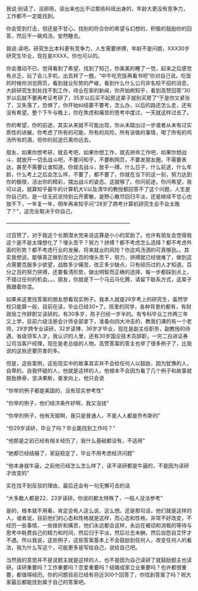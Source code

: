 



我说:别读了，没卵用，读出来也比不过那些科班出身的，年龄大更没有竞争力，工作都不一定能找到。

  


你会受到打击，但还是不甘心，找别的符合你的希望与幻想的，积极的鼓励你的回答，然后干一碗鸡汤，安然睡去。

  


我说:读吧。研究生比本科更有竞争力，人生需要拼搏，年龄不是问题，XXX30岁研究生毕业，现在是XXXX，你也可以的。

  


你会激动不已，觉得看到了希望，找到了知己，你美美的睡了一觉，起来之后感觉有点乏，玩了会儿手机，出去转了一圈，“中午吃完饭再看书吧”你对自己说。吃饭的时候你浏览网页，看到就业形势的严峻，看到什么什么公司非名校不招的消息，大龄研究生到处找不到工作，待业在家的新闻，你开始刷知乎，看到高赞回答“30岁以后就不要再考证考研了，35岁以后买不起房这辈子就别买房了”于是你又紧张了，又失落了，恐惧了，你开始纠结要不要考，怎么办，以后的路还怎么走，还有没有希望。整个下午与晚上，你在焦虑和痛苦的思考中度过，一天就这样过去了。

你的希望，你的前途，其实从来就不可能出现，你从未踏出过一步或者从未有过实质性的进展，你考虑了所有的可能，所有的风险，所有该做的事情，喝了所有的鸡汤所有的酒，但你的前途已离你远去。

  


朋友，如果你想考研，就去考吧，如果你想工作，就去拼命工作吧，如果你想战斗，就放开一切去战斗吧，不要问知乎，不要刷网页，不要发朋友圈，不需要表达，甚至不需要让谁知道。你就去战斗，放手一搏。什么日子，什么前途，什么年龄，什么考上之后会怎么样，不要了，都不要了，你就在当下的这一刻，努力达到你的极限，活出你的精彩，摆出战斗的姿态。这就够了。你问前途，你问希望，我可以说，就算知乎最牛的计算机大V以及清华的教授都回答不了这个问题，人生是你自己的，是一往无前坚持到云开雾散，是野心散尽回归平淡，还是继续不甘心也放不下，一年复一年，明年再来知乎问“28岁了跨考计算机研究生会不会太晚了？”，这完全取决于你自己。

  


————————————————————————

  


过百赞了，对于我这个长期潜水党来说这算是小小的奖励了。也许有朋友会觉得我这个是不是太理想化了？埋头苦干？努力？拼搏？都不考虑怎么选择？都不考虑外面的形势？都不考虑行业的发展，将来就业的风险？你这鸡汤洒的可真够劲。。其实我想说，能够真正做到百分之百的埋头苦干，努力，拼搏就已经很难了，做到这点需要克服多少欲望，战胜多少痛苦，改正多少缺点，只有经历过的人才知道。百分之百的努力拼搏，还要看清形势，做出明智而正确的选择，每一步都踩到点上，不错过任何的机会。。。朋友，你就是下一个马云马化腾，请留下联系方式，这辈子我跟着你混。

如果来这里找答案的朋友想看现实例子。我本人就是29岁考上的研究生，虽然学校只能算一般，目前在读，毕业已经30+了。班里的同学，各种背景的都有，有财政局工作辞职又读研的。有30多岁，孩子已经一岁半的。有专科毕业工作两三年又上学，目前六级注册会计师全部拿下，准备向四大冲击的，教我们课的有一个老师，29岁跨专业读研，32岁读博，36岁才毕业，现在是副主任职务，副教授的待遇，省级领军人才。我认识的人里，还有30岁国企技术员辞职，一穷二白进证券公司当客户经理，现在是老总级的人物。高赞答案的答主也举了很多例子了，比我说的这些还要厉害的多。

但是，这些案例，这些现实中的故事其实并不会给任何人以鼓励，因为犹豫的人，自卑的，自我怀疑的人，他就是这样的人，他根本不会因为看了几个例子和故事就脱胎换骨，坚决果断，奋发向上，他只会说

“你举的例子都是美国的，没有现实参考性”

“你举的例子，他们经济条件好啊，我又没钱”

“你举的例子，他有天赋啊，我只是普通人，不是人人都是乔布斯的”

“你29岁读研，毕业了吗？毕业能找到工作吗？”

“他那是之前已经有相关经历了，我什么基础都没有，不适用”

“她都已经结婚了，家庭稳定了，毕业不用考虑经济问题”

“他本身就牛逼，之前他已经怎么怎么样了，读不读研都是牛逼的，不是因为读研才改变的”

实在找不到反驳的理由，最后还会有一句无懈可击的话

“大多数人都是22、23岁读研。你说的都太特殊了，一般人没法参考”

是的，根本就不用看，肯定会有人这么说，这么想。还是那句话，他们就是这样的人，或者说，目前他们的心态和性格就是这样，而心态和性格，非常不好改变，不经历一些事情，一些挫折和痛苦，他们永远都会这样，永远在被动和消极的等待与思考中耗费自己的精力和时间，然后归于平淡，然后壮志未酬，然后自怨自艾怀才不遇。所以我说，这些例子，这些答案基本上不会鼓励到任何人，改变任何人的看法，我为什么写这个，可能更多是写给自己，说给自己吧。

当然我的意思并不是说题主就是这样的人，也不是因为自己读研了就鼓励题主也读研。读研重要吗？工作重要吗？恋爱重要吗？结婚成家立业重要吗？也许都很重要，都值得经历。你的问题目前已经有将近300个回答了，你找到答案了吗？祝大家最后都能找到属于自己的答案吧。





